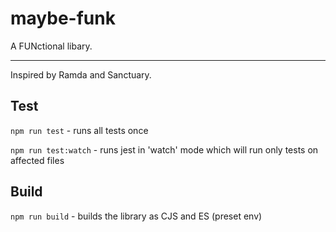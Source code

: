 # maybe-funk

A FUNctional libary.

---

Inspired by Ramda and Sanctuary.

## Test

`npm run test` - runs all tests once

`npm run test:watch` - runs jest in 'watch' mode which will run only tests on affected files

## Build

`npm run build` - builds the library as CJS and ES (preset env)
